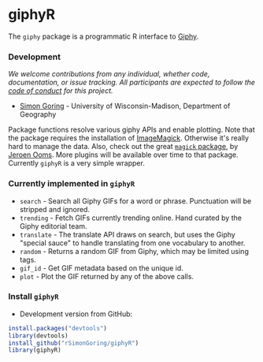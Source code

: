 # giphyR

The `giphy` package is a programmatic R interface to [Giphy](http://giphy.com).

### Development

*We welcome contributions from any individual, whether code, documentation, or issue tracking.  All participants are expected to follow the [code of conduct](https://github.com/SimonGoring/giphyR/blob/master/code_of_conduct.md) for this project.*

+ [Simon Goring](http://goring.org) - University of Wisconsin-Madison, Department of Geography

Package functions resolve various giphy APIs and enable plotting.  Note that the package requires the installation of [ImageMagick](https://www.imagemagick.org/script/download.php).  Otherwise it's really
hard to manage the data.  Also, check out the great [`magick` package](https://cran.r-project.org/web/packages/magick/vignettes/intro.html), by [Jeroen Ooms](https://github.com/jeroen).  More plugins will be available over time to that package.  Currently `giphyR` is a very simple wrapper.

### Currently implemented in `giphyR`

* `search` - Search all Giphy GIFs for a word or phrase. Punctuation will be stripped and ignored.
* `trending` - Fetch GIFs currently trending online. Hand curated by the Giphy editorial team.
* `translate` - The translate API draws on search, but uses the Giphy "special sauce" to handle translating from one vocabulary to another.
* `random` - Returns a random GIF from Giphy, which may be limited using tags.
* `gif_id` - Get GIF metadata based on the unique id.
* `plot` - Plot the GIF returned by any of the above calls.

### Install `giphyR`

+ Development version from GitHub:

```r
install.packages("devtools")
library(devtools)
install_github("rSimonGoring/giphyR")
library(giphyR)
```
